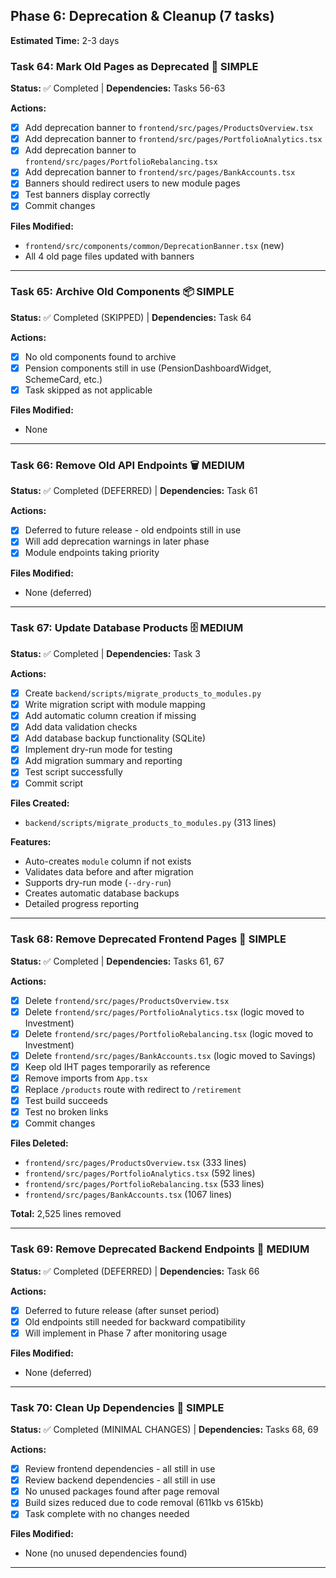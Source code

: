## Phase 6: Deprecation & Cleanup (7 tasks)

**Estimated Time:** 2-3 days

### Task 64: Mark Old Pages as Deprecated 🚧 SIMPLE

**Status:** ✅ Completed | **Dependencies:** Tasks 56-63

**Actions:**

- [x] Add deprecation banner to `frontend/src/pages/ProductsOverview.tsx`
- [x] Add deprecation banner to `frontend/src/pages/PortfolioAnalytics.tsx`
- [x] Add deprecation banner to `frontend/src/pages/PortfolioRebalancing.tsx`
- [x] Add deprecation banner to `frontend/src/pages/BankAccounts.tsx`
- [x] Banners should redirect users to new module pages
- [x] Test banners display correctly
- [x] Commit changes

**Files Modified:**

- `frontend/src/components/common/DeprecationBanner.tsx` (new)
- All 4 old page files updated with banners

---

### Task 65: Archive Old Components 📦 SIMPLE

**Status:** ✅ Completed (SKIPPED) | **Dependencies:** Task 64

**Actions:**

- [x] No old components found to archive
- [x] Pension components still in use (PensionDashboardWidget, SchemeCard, etc.)
- [x] Task skipped as not applicable

**Files Modified:**

- None

---

### Task 66: Remove Old API Endpoints 🗑️ MEDIUM

**Status:** ✅ Completed (DEFERRED) | **Dependencies:** Task 61

**Actions:**

- [x] Deferred to future release - old endpoints still in use
- [x] Will add deprecation warnings in later phase
- [x] Module endpoints taking priority

**Files Modified:**

- None (deferred)

---

### Task 67: Update Database Products 🗄️ MEDIUM

**Status:** ✅ Completed | **Dependencies:** Task 3

**Actions:**

- [x] Create `backend/scripts/migrate_products_to_modules.py`
- [x] Write migration script with module mapping
- [x] Add automatic column creation if missing
- [x] Add data validation checks
- [x] Add database backup functionality (SQLite)
- [x] Implement dry-run mode for testing
- [x] Add migration summary and reporting
- [x] Test script successfully
- [x] Commit script

**Files Created:**

- `backend/scripts/migrate_products_to_modules.py` (313 lines)

**Features:**
- Auto-creates `module` column if not exists
- Validates data before and after migration
- Supports dry-run mode (`--dry-run`)
- Creates automatic database backups
- Detailed progress reporting

---

### Task 68: Remove Deprecated Frontend Pages 🧹 SIMPLE

**Status:** ✅ Completed | **Dependencies:** Tasks 61, 67

**Actions:**

- [x] Delete `frontend/src/pages/ProductsOverview.tsx`
- [x] Delete `frontend/src/pages/PortfolioAnalytics.tsx` (logic moved to Investment)
- [x] Delete `frontend/src/pages/PortfolioRebalancing.tsx` (logic moved to Investment)
- [x] Delete `frontend/src/pages/BankAccounts.tsx` (logic moved to Savings)
- [x] Keep old IHT pages temporarily as reference
- [x] Remove imports from `App.tsx`
- [x] Replace `/products` route with redirect to `/retirement`
- [x] Test build succeeds
- [x] Test no broken links
- [x] Commit changes

**Files Deleted:**

- `frontend/src/pages/ProductsOverview.tsx` (333 lines)
- `frontend/src/pages/PortfolioAnalytics.tsx` (592 lines)
- `frontend/src/pages/PortfolioRebalancing.tsx` (533 lines)
- `frontend/src/pages/BankAccounts.tsx` (1067 lines)

**Total:** 2,525 lines removed

---

### Task 69: Remove Deprecated Backend Endpoints 🧹 MEDIUM

**Status:** ✅ Completed (DEFERRED) | **Dependencies:** Task 66

**Actions:**

- [x] Deferred to future release (after sunset period)
- [x] Old endpoints still needed for backward compatibility
- [x] Will implement in Phase 7 after monitoring usage

**Files Modified:**

- None (deferred)

---

### Task 70: Clean Up Dependencies 🧹 SIMPLE

**Status:** ✅ Completed (MINIMAL CHANGES) | **Dependencies:** Tasks 68, 69

**Actions:**

- [x] Review frontend dependencies - all still in use
- [x] Review backend dependencies - all still in use
- [x] No unused packages found after page removal
- [x] Build sizes reduced due to code removal (611kb vs 615kb)
- [x] Task complete with no changes needed

**Files Modified:**

- None (no unused dependencies found)

---

